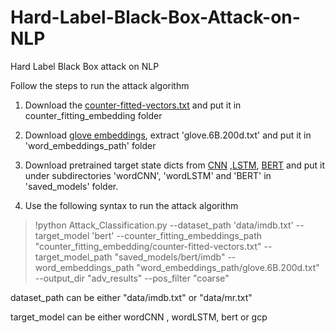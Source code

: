 # Hard-Label-Black-Box-Attack-on-NLP
Hard Label Black Box attack on NLP

Follow the steps to run the attack algorithm

1) Download the [counter-fitted-vectors.txt](https://drive.google.com/open?id=1JXznRuK-tfewW_KyNMuTElSa0JxXCkCx) and put it in counter_fitting_embedding folder

2) Download [glove embeddings](http://nlp.stanford.edu/data/glove.6B.zip), extract 'glove.6B.200d.txt' and put it in 'word_embeddings_path' folder

3) Download pretrained target state dicts from [CNN](https://drive.google.com/file/d/1yUHFGN0e8Q8v_NU5wW25wx27bEOAyL0P/view) ,[LSTM](https://drive.google.com/file/d/1jOcUzWj3lpmiXHVi_KzvDK_sWmsmx7B5/view), [BERT](https://drive.google.com/drive/folders/1wKjelHFcqsT3GgA7LzWmoaAHcUkP4c7B?usp=sharing) and put it under subdirectories 'wordCNN', 'wordLSTM' and 'BERT' in 'saved_models' folder.

4) Use the following syntax to run the attack algorithm

>!python Attack_Classification.py --dataset_path 'data/imdb.txt' --target_model 'bert' --counter_fitting_embeddings_path "counter_fitting_embedding/counter-fitted-vectors.txt" --target_model_path "saved_models/bert/imdb" --word_embeddings_path "word_embeddings_path/glove.6B.200d.txt" --output_dir "adv_results" --pos_filter "coarse"

dataset_path can be either "data/imdb.txt" or "data/mr.txt" 

target_model can be either wordCNN , wordLSTM, bert or gcp




